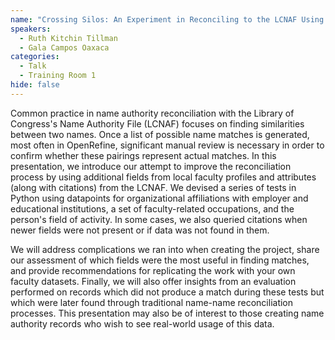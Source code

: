 ```yaml
---
name: "Crossing Silos: An Experiment in Reconciling to the LCNAF Using Additional Attributes"
speakers:
  - Ruth Kitchin Tillman
  - Gala Campos Oaxaca
categories:
  - Talk
  - Training Room 1
hide: false
---
```


Common practice in name authority reconciliation with the Library of Congress's Name Authority File (LCNAF) focuses on finding similarities between two names. Once a list of possible name matches is generated, most often in OpenRefine, significant manual review is necessary in order to confirm whether these pairings represent actual matches. In this presentation, we introduce our attempt to improve the reconciliation process by using additional fields from local faculty profiles and attributes (along with citations) from the LCNAF. We devised a series of tests in Python using datapoints for organizational affiliations with employer and educational institutions, a set of faculty-related occupations, and the person's field of activity. In some cases, we also queried citations when newer fields were not present or if data was not found in them.

We will address complications we ran into when creating the project, share our assessment of which fields were the most useful in finding matches, and provide recommendations for replicating the work with your own faculty datasets. Finally, we will also offer insights from an evaluation performed on records which did not produce a match during these tests but which were later found through traditional name-name reconciliation processes. This presentation may also be of interest to those creating name authority records who wish to see real-world usage of this data.